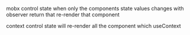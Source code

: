 mobx control state when only the components state values changes with observer return that re-render that component

context control state will re-render all the component which useContext
